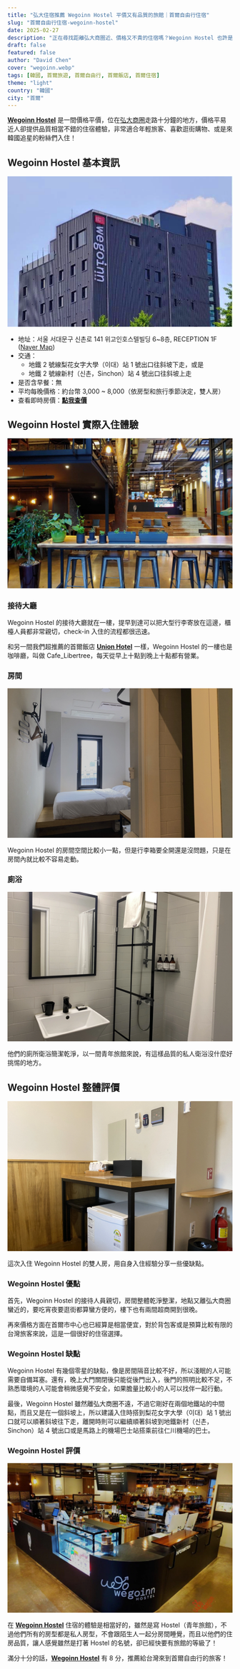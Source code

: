 ```yaml
---
title: "弘大住宿推薦 Wegoinn Hostel 平價又有品質的旅館｜首爾自由行住宿"
slug: "首爾自由行住宿-wegoinn-hostel"
date: 2025-02-27
description: "正在尋找距離弘大商圈近、價格又不貴的住宿嗎？Wegoinn Hostel 也許是你最好的首爾自由行住宿選擇！"
draft: false
featured: false
author: "David Chen"
cover: "wegoinn.webp"
tags: [韓國, 首爾旅遊, 首爾自由行, 首爾飯店, 首爾住宿]
theme: "light"
country: "韓國"
city: "首爾"
---
```


<!--![](cafe-2.webp)-->

[**Wegoinn Hostel**](https://www.booking.com/hotel/kr/wegoinn-hostel.xt.html?aid=7956794) 是一間價格平價，位在[弘大商圈](https://exittaiwan.com/posts/%E5%BC%98%E5%A4%A7%E5%95%86%E5%9C%88%E6%A2%A8%E5%A4%A7%E5%95%86%E5%9C%88%E6%96%B0%E6%9D%91%E5%95%86%E5%9C%88%E9%A3%AF%E5%BA%97%E4%BD%8F%E5%AE%BF%E6%8E%A8%E8%96%A6/)走路十分鐘的地方，價格平易近人卻提供品質相當不錯的住宿體驗，非常適合年輕旅客、喜歡逛街購物、或是來韓國追星的粉絲們入住！

## Wegoinn Hostel 基本資訊

![](wegoinn.webp)

- 地址：서울 서대문구 신촌로 141 위고인호스텔빌딩 6~8층, RECEPTION 1F ([Naver Map](https://map.naver.com/p/entry/place/1242893814?placePath=%2Fhome))
- 交通：
  - 地鐵 2 號線梨花女字大學（이대）站 1 號出口往斜坡下走，或是
  - 地鐵 2 號線新村（신촌，Sinchon）站 4 號出口往斜坡上走
- 是否含早餐：無
- 平均每晚價格：約台幣 3,000 ~ 8,000（依房型和旅行季節決定，雙人房）
- 查看即時房價：[**點我查價**](https://www.booking.com/hotel/kr/wegoinn-hostel.xt.html?aid=7956794)

<!-- TODO: link to seoul 市區交通 -->

## Wegoinn Hostel 實際入住體驗

![](cafe.webp)

### 接待大廳

Wegoinn Hostel 的接待大廳就在一樓，提早到達可以把大型行李寄放在這邊，櫃檯人員都非常親切，check-in 入住的流程都很迅速。

和另一間我們超推薦的首爾飯店 [**Union Hotel**](https://exittaiwan.com/posts/%E9%A6%96%E7%88%BE%E8%87%AA%E7%94%B1%E8%A1%8C%E4%BD%8F%E5%AE%BF-union-hotel/) 一樣，Wegoinn Hostel 的一樓也是咖啡廳，叫做 Cafe_Libertree，每天從早上十點到晚上十點都有營業。

### 房間

![](room-1.webp)

Wegoinn Hostel 的房間空間比較小一點，但是行李箱要全開還是沒問題，只是在房間內就比較不容易走動。

### 廁浴

![](bathroom.webp)

他們的廁所衛浴簡潔乾淨，以一間青年旅館來說，有這樣品質的私人衛浴沒什麼好挑惕的地方。

## Wegoinn Hostel 整體評價

![](room-2.webp)

這次入住 Wegoinn Hostel 的雙人房，用自身入住經驗分享一些優缺點。

### Wegoinn Hostel 優點

首先，Wegoinn Hostel 的接待人員親切，房間整體乾淨整潔，地點又離弘大商圈蠻近的，要吃宵夜要逛街都算蠻方便的，樓下也有兩間超商開到很晚。

再來價格方面在首爾市中心也已經算是相當便宜，對於背包客或是預算比較有限的台灣旅客來說，這是一個很好的住宿選擇。

### Wegoinn Hostel 缺點

Wegoinn Hostel 有幾個零星的缺點，像是房間隔音比較不好，所以淺眠的人可能需要自備耳塞。還有，晚上大門關閉後只能從後門出入，後門的照明比較不足，不熟悉環境的人可能會稍微感覺不安全，如果膽量比較小的人可以找伴一起行動。

最後，Wegoinn Hostel 雖然離弘大商圈不遠，不過它剛好在兩個地鐵站的中間點，而且又是在一個斜坡上，所以建議入住時搭到梨花女字大學（이대）站 1 號出口就可以順著斜坡往下走，離開時則可以繼續順著斜坡到地鐵新村（신촌，Sinchon）站 4 號出口或是馬路上的機場巴士站搭乘前往仁川機場的巴士。

### Wegoinn Hostel 評價

![](cafe-2.webp)

在 [**Wegoinn Hostel**](https://www.booking.com/hotel/kr/wegoinn-hostel.xt.html?aid=7956794) 住宿的體驗是相當好的，雖然是寫 Hostel（青年旅館），不過他們所有的房型都是私人房型，不會跟陌生人一起分房間睡覺，而且以他們的住房品質，讓人感覺雖然是打著 Hostel 的名號，卻已經快要有旅館的等級了！

滿分十分的話，[**Wegoinn Hostel**](https://www.booking.com/hotel/kr/wegoinn-hostel.xt.html?aid=7956794) 有 8 分，推薦給台灣來到首爾自由行的旅客！